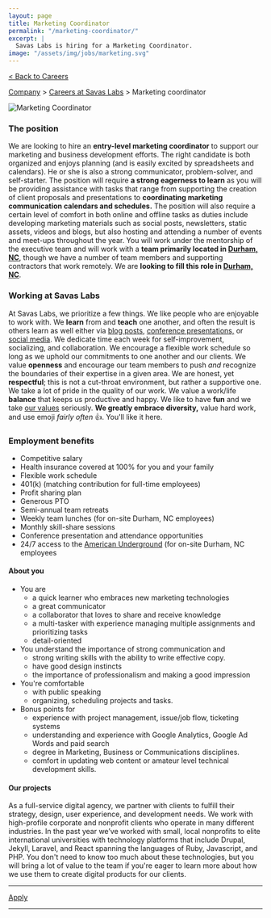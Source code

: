 ```yaml
---
layout: page
title: Marketing Coordinator
permalink: "/marketing-coordinator/"
excerpt: |
  Savas Labs is hiring for a Marketing Coordinator.
image: "/assets/img/jobs/marketing.svg"
---
```


<p class="breadcrumbs hide-for-medium hide-for-large">
    <a href="/careers">< Back to Careers</a>
</p>
<p class="breadcrumbs hide-for-small">
    <a href="/company">Company</a> > <a href="/careers">Careers at Savas Labs</a> > Marketing coordinator
</p>

<div class="icon--job">
    <img src="/assets/img/jobs/marketing.svg" alt="Marketing Coordinator">
</div>

### The position
We are looking to hire an **entry-level marketing coordinator** to support our marketing and business development efforts. The right candidate is both organized and enjoys planning (and is easily excited by spreadsheets and calendars). He or she is also a strong communicator, problem-solver, and self-starter. The position will require **a strong eagerness to learn** as you will be providing assistance with tasks that range from supporting the creation of client proposals and presentations to **coordinating marketing communication calendars and schedules.** The position will also require a certain level of comfort in both online and offline tasks as duties include developing marketing materials such as social posts, newsletters, static assets, videos and blogs, but also hosting and attending a number of events and meet-ups throughout the year. You will work under the mentorship of the executive team and will work with a **team primarily located in [Durham, NC](/durham)**, though we have a number of team members and supporting contractors that work remotely. We are **looking to fill this role in [Durham, NC](/durham)**.

### Working at Savas Labs

At Savas Labs, we prioritize a few things. We like people who are enjoyable to work with. We **learn** from and **teach** one another, and often the result is others learn as well either via [blog posts](/blog),
 [conference presentations,](/results/open-source/#presentations) or [social media](https://twitter.com/savaslabs). We dedicate time each week for self-improvement, socializing, and collaboration. We encourage a flexible work schedule so long as we uphold our commitments to one another and our clients. We value **openness** and encourage our team members to push _and_ recognize the boundaries of their expertise in a given area. We are honest, yet **respectful**; this is not a cut-throat environment, but rather a supportive one. We take a lot of pride in the quality of our work. We value a work/life **balance** that keeps us productive and happy. We like to have **fun** and we take [our values](/company/mission-and-values/) seriously. **We greatly embrace diversity,** value hard work, and use emoji _fairly often_ :+1:. You'll like it here.

### Employment benefits

+ Competitive salary
+ Health insurance covered at 100% for you and your family
+ Flexible work schedule
+ 401(k) (matching contribution for full-time employees)
+ Profit sharing plan
+ Generous PTO
+ Semi-annual team retreats
+ Weekly team lunches (for on-site Durham, NC employees)
+ Monthly skill-share sessions
+ Conference presentation and attendance opportunities
+ 24/7 access to the [American Underground](http://americanunderground.com/) (for on-site Durham, NC employees

#### About you
+ You are
  + a quick learner who embraces new marketing technologies
  + a great communicator
  + a collaborator that loves to share and receive knowledge
  + a multi-tasker with experience managing multiple assignments and prioritizing tasks
  + detail-oriented
+ You understand the importance of strong communication and
  + strong writing skills with the ability to write effective copy.
  + have good design instincts
  + the importance of professionalism and making a good impression
+ You're comfortable
  + with public speaking
  + organizing, scheduling projects and tasks.
+ Bonus points for
  + experience with project management, issue/job flow, ticketing systems
  + understanding and experience with Google Analytics, Google Ad Words and paid search
  + degree in Marketing, Business or Communications disciplines.
  + comfort in updating web content or amateur level technical development skills.

#### Our projects

As a full-service digital agency, we partner with clients to fulfill their strategy, design, user experience, and development needs. We work with high-profile corporate and nonprofit clients who operate in many different industries. In the past year we’ve worked with small, local nonprofits to elite international universities with technology platforms that include Drupal, Jekyll, Laravel, and React spanning the languages of Ruby, Javascript, and PHP. You don't need to know too much about these technologies, but you will bring a lot of value to the team if you're eager to learn more about how we use them to create digital products for our clients.

---

<a href="https://savas-labs.breezy.hr/p/28d0139db3ae-marketing-coordinator/apply" class="button">Apply</a>

---
